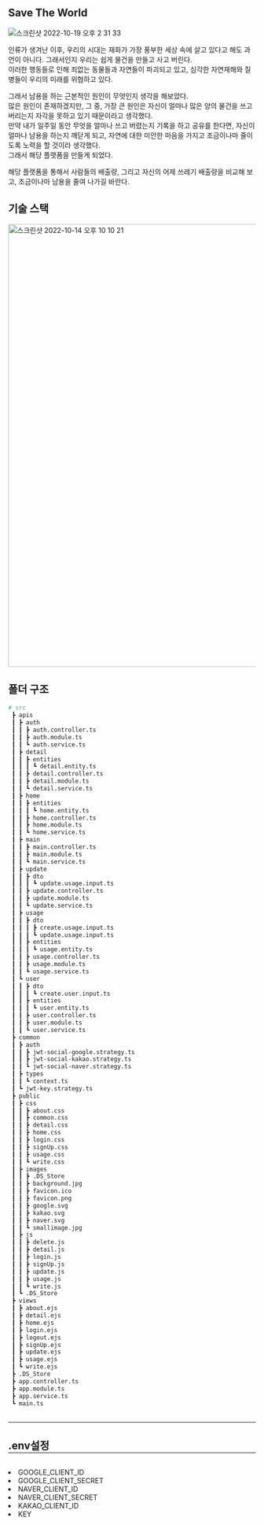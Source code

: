 ## Save The World

![스크린샷 2022-10-19 오후 2 31 33](https://user-images.githubusercontent.com/104006855/196605226-261b6a92-de0c-4083-98ad-919d3df0a702.png)

인류가 생겨난 이후, 우리의 시대는 재화가 가장 풍부한 세상 속에 살고 있다고 해도 과언이 아니다.
그래서인지 우리는 쉽게 물건을 만들고 사고 버린다.<br>
이러한 행동들로 인해 죄없는 동물들과 자연들이 파괴되고 있고, 심각한 자연재해와 질병들이 우리의 미래를 위협하고 있다.

그래서 남용을 하는 근본적인 원인이 무엇인지 생각을 해보았다. <br>
많은 원인이 존재하겠지만, 그 중, 가장 큰 원인은 자신이 얼마나 많은 양의 물건을 쓰고 버리는지 자각을 못하고 있기 때문이라고 생각했다.<br>
만약 내가 일주일 동안 무엇을 얼마나 쓰고 버렸는지 기록을 하고 공유를 한다면, 자신이 얼마나 남용을 하는지 깨닫게 되고, 자연에 대한 미안한 마음을 가지고 조금이나마 줄이도록 노력을 할 것이라 생각했다.
<br> 그래서 해당 플랫폼을 만들게 되었다.

해당 플랫폼을 통해서 사람들의 배출량, 그리고 자신의 어제 쓰레기 배출량을 비교해 보고, 조금이나마 남용을 줄여 나가길 바란다. <br>

## 기술 스택

<img width="900" alt="스크린샷 2022-10-14 오후 10 10 21" src="https://user-images.githubusercontent.com/104006855/196604370-ee33b84a-f9fa-4b29-9db0-45facb00b6f2.png">

## 폴더 구조

```bash
# src
 ┣ apis
 ┃ ┣ auth
 ┃ ┃ ┣ auth.controller.ts
 ┃ ┃ ┣ auth.module.ts
 ┃ ┃ ┗ auth.service.ts
 ┃ ┣ detail
 ┃ ┃ ┣ entities
 ┃ ┃ ┃ ┗ detail.entity.ts
 ┃ ┃ ┣ detail.controller.ts
 ┃ ┃ ┣ detail.module.ts
 ┃ ┃ ┗ detail.service.ts
 ┃ ┣ home
 ┃ ┃ ┣ entities
 ┃ ┃ ┃ ┗ home.entity.ts
 ┃ ┃ ┣ home.controller.ts
 ┃ ┃ ┣ home.module.ts
 ┃ ┃ ┗ home.service.ts
 ┃ ┣ main
 ┃ ┃ ┣ main.controller.ts
 ┃ ┃ ┣ main.module.ts
 ┃ ┃ ┗ main.service.ts
 ┃ ┣ update
 ┃ ┃ ┣ dto
 ┃ ┃ ┃ ┗ update.usage.input.ts
 ┃ ┃ ┣ update.controller.ts
 ┃ ┃ ┣ update.module.ts
 ┃ ┃ ┗ update.service.ts
 ┃ ┣ usage
 ┃ ┃ ┣ dto
 ┃ ┃ ┃ ┣ create.usage.input.ts
 ┃ ┃ ┃ ┗ update.usage.input.ts
 ┃ ┃ ┣ entities
 ┃ ┃ ┃ ┗ usage.entity.ts
 ┃ ┃ ┣ usage.controller.ts
 ┃ ┃ ┣ usage.module.ts
 ┃ ┃ ┗ usage.service.ts
 ┃ ┗ user
 ┃ ┃ ┣ dto
 ┃ ┃ ┃ ┗ create.user.input.ts
 ┃ ┃ ┣ entities
 ┃ ┃ ┃ ┗ user.entity.ts
 ┃ ┃ ┣ user.controller.ts
 ┃ ┃ ┣ user.module.ts
 ┃ ┃ ┗ user.service.ts
 ┣ common
 ┃ ┣ auth
 ┃ ┃ ┣ jwt-social-google.strategy.ts
 ┃ ┃ ┣ jwt-social-kakao.strategy.ts
 ┃ ┃ ┗ jwt-social-naver.strategy.ts
 ┃ ┣ types
 ┃ ┃ ┗ context.ts
 ┃ ┗ jwt-key.strategy.ts
 ┣ public
 ┃ ┣ css
 ┃ ┃ ┣ about.css
 ┃ ┃ ┣ common.css
 ┃ ┃ ┣ detail.css
 ┃ ┃ ┣ home.css
 ┃ ┃ ┣ login.css
 ┃ ┃ ┣ signUp.css
 ┃ ┃ ┣ usage.css
 ┃ ┃ ┗ write.css
 ┃ ┣ images
 ┃ ┃ ┣ .DS_Store
 ┃ ┃ ┣ background.jpg
 ┃ ┃ ┣ favicon.ico
 ┃ ┃ ┣ favicon.png
 ┃ ┃ ┣ google.svg
 ┃ ┃ ┣ kakao.svg
 ┃ ┃ ┣ naver.svg
 ┃ ┃ ┗ smallimage.jpg
 ┃ ┣ js
 ┃ ┃ ┣ delete.js
 ┃ ┃ ┣ detail.js
 ┃ ┃ ┣ login.js
 ┃ ┃ ┣ signUp.js
 ┃ ┃ ┣ update.js
 ┃ ┃ ┣ usage.js
 ┃ ┃ ┗ write.js
 ┃ ┗ .DS_Store
 ┣ views
 ┃ ┣ about.ejs
 ┃ ┣ detail.ejs
 ┃ ┣ home.ejs
 ┃ ┣ login.ejs
 ┃ ┣ logout.ejs
 ┃ ┣ signUp.ejs
 ┃ ┣ update.ejs
 ┃ ┣ usage.ejs
 ┃ ┗ write.ejs
 ┣ .DS_Store
 ┣ app.controller.ts
 ┣ app.module.ts
 ┣ app.service.ts
 ┗ main.ts
```

<div style="border-top:2px solid gray; margin: 30px 0;"></div>

<h2 style="border-bottom:2px solid gray; margin: 30px 0;">.env설정</h2>
<div style="margin-top: 20px 0">
  <li>GOOGLE_CLIENT_ID</li>
  <li>GOOGLE_CLIENT_SECRET</li>
  <li>NAVER_CLIENT_ID</li>
  <li>NAVER_CLIENT_SECRET</li>
  <li>KAKAO_CLIENT_ID</li>
  <li>KEY</li>
</div>
